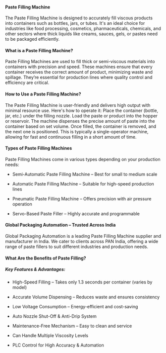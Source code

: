 #### Paste Filling Machine

The Paste Filling Machine is designed to accurately fill viscous products into containers such as bottles, jars, or tubes. It's an ideal choice for industries like food processing, cosmetics, pharmaceuticals, chemicals, and other sectors where thick liquids like creams, sauces, gels, or pastes need to be packaged efficiently.

#### What is a Paste Filling Machine?
Paste Filling Machines are used to fill thick or semi-viscous materials into containers with precision and speed. These machines ensure that every container receives the correct amount of product, minimizing waste and spillage. They’re essential for production lines where quality control and efficiency are critical.

#### How to Use a Paste Filling Machine?
The Paste Filling Machine is user-friendly and delivers high output with minimal resource use. Here's how to operate it:
Place the container (bottle, jar, etc.) under the filling nozzle.
Load the paste or product into the hopper or reservoir.
The machine dispenses the precise amount of paste into the container based on set volume.
Once filled, the container is removed, and the next one is positioned.
This is typically a single-operator machine, allowing for fast and continuous filling in a short amount of time.

#### Types of Paste Filling Machines
Paste Filling Machines come in various types depending on your production needs:

-  Semi-Automatic Paste Filling Machine – Best for small to medium scale 

-  Automatic Paste Filling Machine – Suitable for high-speed production lines

-  Pneumatic Paste Filling Machine – Offers precision with air pressure operation

-  Servo-Based Paste Filler – Highly accurate and programmable

#### Global Packaging Automation – Trusted Across India
Global Packaging Automation is a leading Paste Filling Machine supplier and manufacturer in India. We cater to clients across PAN India, offering a wide range of paste fillers to suit different industries and production needs.

#### What Are the Benefits of Paste Filling?
##### Key Features & Advantages:

-  High-Speed Filling – Takes only 1.3 seconds per container (varies by model)

- Accurate Volume Dispensing – Reduces waste and ensures consistency

- Low Voltage Consumption – Energy-efficient and cost-saving

- Auto Nozzle Shut-Off & Anti-Drip System

- Maintenance-Free Mechanism – Easy to clean and service

- Can Handle Multiple Viscosity Levels

- PLC Control for High Accuracy & Automation

